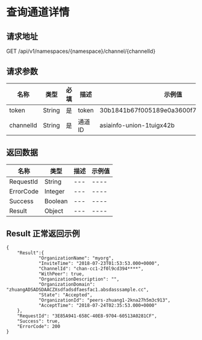 # 查询通道详情

请求地址
--------------------------------------------------------------------------
GET /api/v1/namespaces/{namespace}/channel/{channelId}

请求参数
---------------------------------------------------------------------------

| 名称 | 类型 |必填| 描述|示例值|
|-----|---  |---|----|---|
| token |String |是 |token| 30b1841b67f005189e0a3600f701a9f192df23e2|
| channelId |String |是 |通道ID| asiainfo-union-1tuigx42b|

返回数据
--------------------------------------------------------------------------

| 名称 | 类型 | 描述|示例值|
|-----|---  |---|----|
|RequestId| String |---|----|
|ErrorCode| Integer |---|----|
|Success| Boolean |---|----|
|Result| Object |---|----|

Result 正常返回示例
--------------------------------------------------------------------------
```
{
    "Result":{
            "OrganizationName": "myorg",
            "InviteTime": "2018-07-23T01:53:53.000+0000",
            "ChannelId": "chan-cc1-2f0l9cd394****",
            "WithPeer": true,
            "OrganizationDescription": "",
            "OrganizationDomain": "zhuangADSADSDAACZXsdfadsdfaesfac1.absdasssample.cc",
            "State": "Accepted",
            "OrganizationId": "peers-zhuang1-2kna27h5m3c913",
            "AcceptTime": "2018-07-24T02:35:53.000+0000"
    },
    "RequestId": "3E85A941-658C-40E8-9704-60513A0281CF",
    "Success": true,
    "ErrorCode": 200
}
```
